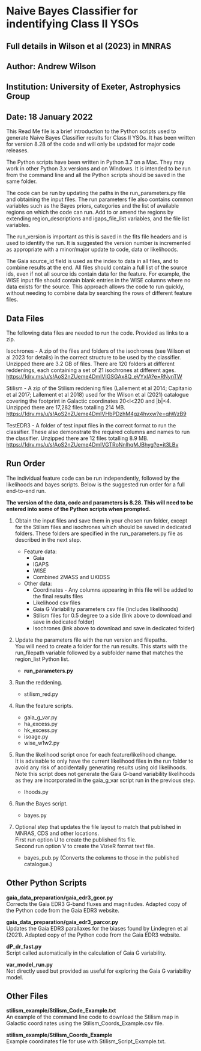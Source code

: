 # Naive Bayes Classifier for indentifying Class II YSOs
## Full details in Wilson et al (2023) in MNRAS
## Author: Andrew Wilson
## Institution: University of Exeter, Astrophysics Group
## Date: 18 January 2022

This Read Me file is a brief introduction to the Python scripts used to generate Naive Bayes Classifier results for Class II YSOs.
It has been written for version 8.28 of the code and will only be updated for major code releases.

The Python scripts have been written in Python 3.7 on a Mac. They may work in other Python 3.x versions and on Windows. It is intended to be run from the command line and all the Python scripts should be saved in the same folder.

The code can be run by updating the paths in the run_parameters.py file and obtaining the input files. The run parameters file also contains common variables such as the Bayes priors, categories and the list of available regions on which the code can run. Add to or amend the regions by extending region_descriptions and igaps_file_list variables, and the file list variables.

The run_version is important as this is saved in the fits file headers and is used to identify the run. It is suggested the version number is incremented as appropriate with a minor/major update to code, data or likelihoods.

The Gaia source_id field is used as the index to data in all files, and to combine results at the end. All files should contain a full list of the source ids, even if not all source ids contain data for the feature. For example, the WISE input file should contain blank entries in the WISE columns where no data exists for the source. This approach allows the code to run quickly, without needing to combine data by searching the rows of different feature files.

Data Files
----------

The following data files are needed to run the code. Provided as links to a zip.

Isochrones - A zip of the files and folders of the isochrones (see Wilson et al 2023 for details) in the correct structure to be used by the classifier. Unzipped there are 3.2 GB of files. There are 120 folders at different reddenings, each containing a set of 21 isochrones at different ages.
https://1drv.ms/u/s!AoS2nZUeme4DmIVIGSGAx8Q_eVYxIA?e=RNynTW

Stilism - A zip of the Stilism reddening files (Lallement et al 2014; Capitanio et al 2017; Lallement et al 2018) used for the Wilson et al (2021) catalogue covering the footprint in Galactic coordinates 20<l<220 and |b|<4. Unzipped there are 17,282 files totalling 214 MB.
https://1drv.ms/u/s!AoS2nZUeme4DmIVHbPDzhM4gz4hvxw?e=qhWzB9

TestEDR3 - A folder of test input files in the correct format to run the classifier. These also demonstrate the required columns and names to run the classifier. Unzipped there are 12 files totalling 8.9 MB.
https://1drv.ms/u/s!AoS2nZUeme4DmIVGTRoNnlhqMJBhyg?e=it3LBv

Run Order
---------

The individual feature code can be run independently, followed by the likelihoods and bayes scripts. Below is the suggested run order for a full end-to-end run.

**The version of the data, code and parameters is 8.28. This will need to be entered into some of the Python scripts when prompted.**

1. Obtain the input files and save them in your chosen run folder, except for the Stilism files and isochrones which should be saved in dedicated folders. These folders are specified in the run_parameters.py file as described in the next step.  
   - Feature data:
     - Gaia
     - IGAPS
     - WISE
     - Combined 2MASS and UKIDSS
   - Other data:
     - Coordinates - Any columns appearing in this file will be added to the final results files
     - Likelihood csv files
     - Gaia G Variability parameters csv file (includes likelihoods)
     - Stilism files for 0.5 degree to a side (link above to download and save in dedicated folder)
     - Isochrones (link above to download and save in dedicated folder)

2. Update the parameters file with the run version and filepaths.  
You will need to create a folder for the run results. This starts with the run_filepath variable followed by a subfolder name that matches the region_list Python list.
   - **run_parameters.py**

3. Run the reddening.
   - stilism_red.py

4. Run the feature scripts.
   - gaia_g_var.py
   - ha_excess.py
   - hk_excess.py
   - isoage.py
   - wise_w1w2.py

5. Run the likelihood script once for each feature/likelihood change.  
It is advisable to only have the current likelihood files in the run folder to avoid any risk of accidentally generating results using old likelihoods.  
Note this script does not generate the Gaia G-band variability likelihoods as they are incorporated in the gaia_g_var script run in the previous step.
   - lhoods.py

6. Run the Bayes script.
   - bayes.py

7. Optional step that updates the file layout to match that published in MNRAS, CDS and other locations.  
First run option U to create the published fits file.  
Second run option V to create the VizieR format text file.
   - bayes_pub.py (Converts the columns to those in the published catalogue.)


Other Python Scripts
--------------------

**gaia_data_preparation/gaia_edr3_gcor.py**  
Corrects the Gaia EDR3 G-band fluxes and magnitudes. Adapted copy of the Python code from the Gaia EDR3 website.

**gaia_data_preparation/gaia_edr3_parcor.py**  
Updates the Gaia EDR3 parallaxes for the biases found by Lindegren et al (2021). Adapted copy of the Python code from the Gaia EDR3 website.

**dP_dr_fast.py**  
Script called automatically in the calculation of Gaia G variability.

**var_model_run.py**  
Not directly used but provided as useful for exploring the Gaia G variability model.

Other Files
-----------

**stilism_example/Stilism_Code_Example.txt**  
An example of the command line code to download the Stilism map in Galactic coordinates using the Stilism_Coords_Example.csv file.

**stilism_example/Stilism_Coords_Example**  
Example coordinates file for use with Stilism_Script_Example.txt.
